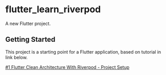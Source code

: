 # flutter_learn_riverpod

A new Flutter project.

## Getting Started

This project is a starting point for a Flutter application, based on tutorial in link below.

[#1 Flutter Clean Architecture With Riverpod - Project Setup](https://www.youtube.com/watch?v=y7nnpGkuCVM)